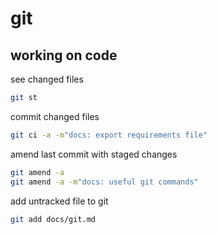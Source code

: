 # git

## working on code

see changed files

```bash
git st
```

commit changed files

```bash
git ci -a -m"docs: export requirements file"
```

amend last commit with staged changes

```bash
git amend -a
git amend -a -m"docs: useful git commands"
```

add untracked file to git

```bash
git add docs/git.md
```
